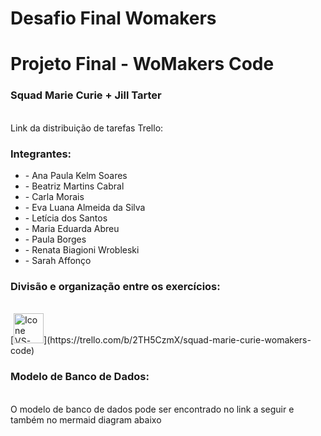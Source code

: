 # Desafio Final Womakers

<h1>Projeto Final - WoMakers Code</h1>
<h3>Squad Marie Curie + Jill Tarter</h3>

<br>
Link da distribuição de tarefas Trello: 

<br>
<h3>Integrantes:</h3>
<ul>
<li>- Ana Paula Kelm Soares</li>
<li>- Beatriz Martins Cabral</li>
<li>- Carla Morais</li>
<li>- Eva Luana Almeida da Silva</li>
<li>- Letícia dos Santos</li>
<li>- Maria Eduarda Abreu</li>
<li>- Paula Borges</li>
<li>- Renata Biagioni Wrobleski</li>
<li>- Sarah Affonço</li>
</ul>
<h3>Divisão e organização entre os exercícios:</h3>
<br>
 [<img height="48px" width="48px" alt="Icone VS-Code" src="https://skillicons.dev/icons?i=trello"/>](https://trello.com/b/2TH5CzmX/squad-marie-curie-womakers-code)
<br>
<h3>Modelo de Banco de Dados:</h3>
<br>
O modelo de banco de dados pode ser encontrado no link a seguir e também no mermaid diagram abaixo
